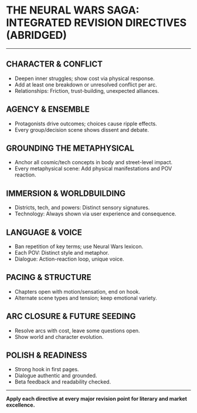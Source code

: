 # THE NEURAL WARS SAGA: INTEGRATED REVISION DIRECTIVES (ABRIDGED)

---

## CHARACTER & CONFLICT

- Deepen inner struggles; show cost via physical response.
- Add at least one breakdown or unresolved conflict per arc.
- Relationships: Friction, trust-building, unexpected alliances.

## AGENCY & ENSEMBLE

- Protagonists drive outcomes; choices cause ripple effects.
- Every group/decision scene shows dissent and debate.

## GROUNDING THE METAPHYSICAL

- Anchor all cosmic/tech concepts in body and street-level impact.
- Every metaphysical scene: Add physical manifestations and POV reaction.

## IMMERSION & WORLDBUILDING

- Districts, tech, and powers: Distinct sensory signatures.
- Technology: Always shown via user experience and consequence.

## LANGUAGE & VOICE

- Ban repetition of key terms; use Neural Wars lexicon.
- Each POV: Distinct style and metaphor.
- Dialogue: Action-reaction loop, unique voice.

## PACING & STRUCTURE

- Chapters open with motion/sensation, end on hook.
- Alternate scene types and tension; keep emotional variety.

## ARC CLOSURE & FUTURE SEEDING

- Resolve arcs with cost, leave some questions open.
- Show world and character evolution.

## POLISH & READINESS

- Strong hook in first pages.
- Dialogue authentic and grounded.
- Beta feedback and readability checked.

---

**Apply each directive at every major revision point for literary and market excellence.**